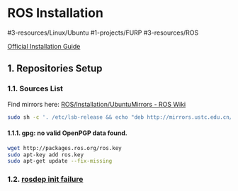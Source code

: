 # ROS Installation
#3-resources/Linux/Ubuntu #1-projects/FURP #3-resources/ROS

[Official Installation Guide](https://wiki.ros.org/noetic/Installation/Ubuntu)
## 1. Repositories Setup
### 1.1. Sources List
Find mirrors here: [ROS/Installation/UbuntuMirrors - ROS Wiki](https://wiki.ros.org/ROS/Installation/UbuntuMirrors#China)

```bash
sudo sh -c '. /etc/lsb-release && echo "deb http://mirrors.ustc.edu.cn/ros/ubuntu/ `lsb_release -cs` main" > /etc/apt/sources.list.d/ros-latest.list'
```

#### 1.1.1. gpg: no valid OpenPGP data found.

```bash
wget http://packages.ros.org/ros.key  
sudo apt-key add ros.key  
sudo apt-get update --fix-missing
```

### 1.2. [rosdep init failure](https://github.com/FURP-2023-2024/Zaihong_Weekly_Log/blob/main/Notes/rosdep%20init%20failure.md)

